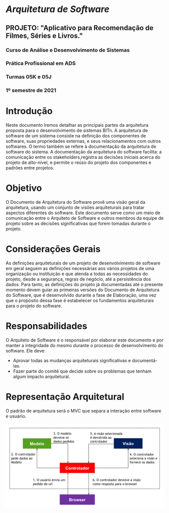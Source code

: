 # *Arquitetura de Software* 
## PROJETO: "Aplicativo para Recomendação de Filmes, Séries e Livros."
### Curso de Análise e Desenvolvimento de Sistemas
### Prática Profissional em ADS
### Turmas 05K e 05J
### 1º semestre de 2021

# Introdução

Neste documento iremos detalhar as principais partes da arquitetura proposta para o desenvolvimento de sistemas BITn. A arquitetura de software de um sistema consiste na definição dos componentes de software, suas propriedades externas, e seus relacionamentos com outros softwares. O termo também se refere à documentação da arquitetura de software do sistema. A documentação da arquitetura do software facilita: a comunicação entre os stakeholders,registra as decisões iniciais acerca do projeto de alto-nível, e permite o reúso do projeto dos componentes e padrões entre projetos. 


# Objetivo

O Documento de Arquitetura do Software provê uma visão geral da arquitetura, usando um conjunto de visões arquiteturais para tratar aspectos diferentes do software.
Este documento serve como um meio de comunicação entre o Arquiteto de Software e outros membros da equipe de projeto sobre as decisões significativas que forem tomadas durante o projeto.


# Considerações Gerais

As definições arquiteturais de um projeto de desenvolvimento de software em geral seguem as definições necessárias aos vários projetos de uma organização ou instituição e que atenda a todas as necessidades do projeto, desde a segurança, regras de negócio, até a persistência dos dados.
Para tanto, as definições do projeto já documentadas até o presente momento devem guiar as primeiras versões do Documento de Arquitetura do Software, que é desenvolvido durante a fase de Elaboração, uma vez que o propósito dessa fase é estabelecer os fundamentos arquiteturais para o projeto do software.


# Responsabilidades

O Arquiteto de Software é o responsável por elaborar este documento e por manter a integridade do mesmo durante o processo de desenvolvimento do software. Ele deve:
- Aprovar todas as mudanças arquiteturais significativas e documentá-las.
- Fazer parte do comitê que decide sobre os problemas que tenham algum impacto arquitetural. 


# Representação Arquitetural

O padrão de arquitetura será o MVC que separa a interação entre software e usuário. 

![MVC](https://github.com/ProjBITN/BITN/blob/main/arquiteturaSoftware/atuacao_das_camadas_mvc.png)






